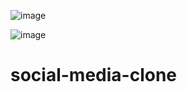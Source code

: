 ![image](https://user-images.githubusercontent.com/124488662/224649904-27ef4121-6dce-45db-960d-d677a39362c0.png)


![image](https://user-images.githubusercontent.com/124488662/224650035-928aa5fe-0a8d-48a5-987e-202f5466febd.png)



# social-media-clone
